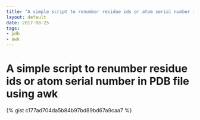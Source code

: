 ```yaml
---
title: "A simple script to renumber residue ids or atom serial number in PDB file using awk"
layout: default
date: 2017-08-25
tags:
- pdb
- awk
---
```


# A simple script to renumber residue ids or atom serial number in PDB file using awk

{% gist c177ad704da5b84b97bd89bd67a9caa7 %}
